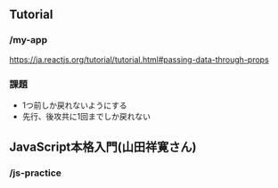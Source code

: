 ## Tutorial
### /my-app
https://ja.reactjs.org/tutorial/tutorial.html#passing-data-through-props

### 課題
- 1つ前しか戻れないようにする
- 先行、後攻共に1回までしか戻れない

## JavaScript本格入門(山田祥寛さん)
### /js-practice
